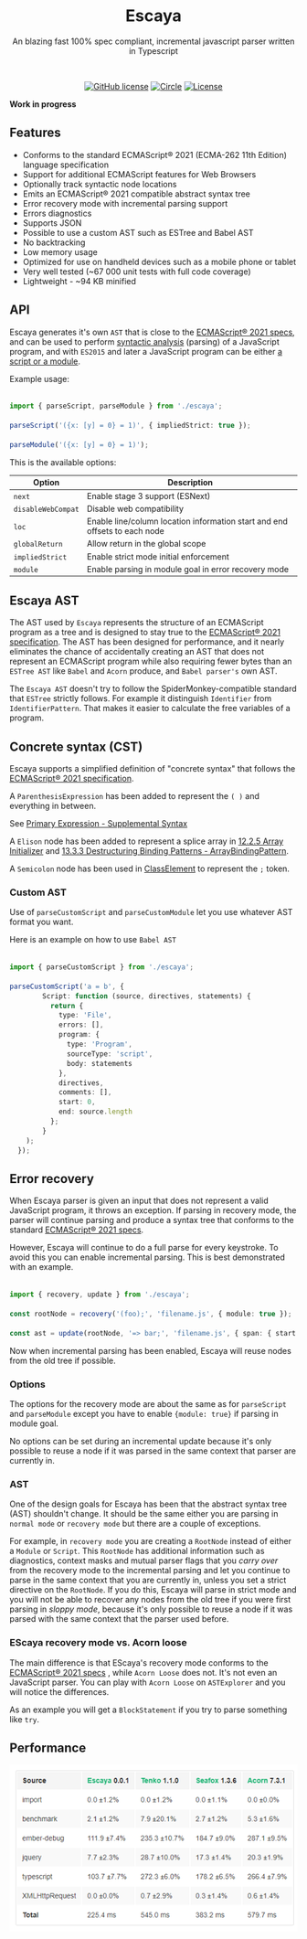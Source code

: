 <h1 align="center">Escaya</h1>

<p align="center"> An blazing  fast 100% spec compliant, incremental javascript parser written in Typescript</p>

<br>

<p align="center">
    <a href="https://lgtm.com/projects/g/escaya/escaya/context:javascript"><img src="https://img.shields.io/lgtm/grade/javascript/g/escaya/escaya.svg?logo=lgtm&logoWidth=18" alt="GitHub license" /></a>
   <a href="https://circleci.com/gh/escaya/escaya"><img src="https://circleci.com/gh/escaya/escaya.svg?style=svg" alt="Circle" /></a>
   <a href="https://github.com/escaya/escaya/blob/master/LICENSE.md"><img src="https://img.shields.io/github/license/escaya/escaya.svg" alt="License" /></a>
</p>

**Work in progress**

## Features

* Conforms to the standard ECMAScript® 2021 (ECMA-262 11th Edition) language specification
* Support for additional ECMAScript features for Web Browsers
* Optionally track syntactic node locations
* Emits an ECMAScript® 2021 compatible abstract syntax tree
* Error recovery mode with incremental parsing support
* Errors diagnostics
* Supports JSON
* Possible to use a custom AST such as ESTree and Babel AST
* No backtracking
* Low memory usage
* Optimized for use on handheld devices such as a mobile phone or tablet
* Very well tested (~67 000 unit tests with full code coverage)
* Lightweight - ~94 KB minified

## API

Escaya generates it's own `AST` that is close to the [ECMAScript® 2021 specs](https://tc39.es/ecma262/index.html), and can be used to perform [syntactic analysis](https://en.wikipedia.org/wiki/Parsing) (parsing) of a JavaScript program, and with `ES2015` and later a JavaScript program can be either [a script or a module](https://tc39.github.io/ecma262/index.html#sec-ecmascript-language-scripts-and-modules).

Example usage:

```ts

import { parseScript, parseModule } from './escaya';

parseScript('({x: [y] = 0} = 1)', { impliedStrict: true });

parseModule('({x: [y] = 0} = 1)');

```

This is the available options:

| Option        | Description |
| ------------------- | ------------------------------------------------------------ |
| `next`              | Enable stage 3 support (ESNext) |
| `disableWebCompat`  | Disable web compatibility |
| `loc`               | Enable line/column location information start and end offsets to each node |
| `globalReturn`      | Allow return in the global scope |
| `impliedStrict`     | Enable strict mode initial enforcement |
| `module`            | Enable parsing in module goal in error recovery mode |


## Escaya AST

The AST used by `Escaya` represents the structure of an ECMAScript program as a tree and is designed to stay true to the [ECMAScript® 2021 specification](https://tc39.es/ecma262/index.html). The AST has been designed for performance, and it nearly eliminates the chance of accidentally creating an AST that does not represent an ECMAScript program while also requiring fewer bytes than an `ESTree AST` like `Babel` and `Acorn` produce, and `Babel parser's` own AST.

The `Escaya AST` doesn't try to follow the SpiderMonkey-compatible standard that `ESTree` strictly follows. For example it distinguish `Identifier` from `IdentifierPattern`. That makes it easier to calculate the free variables of a program.

## Concrete syntax (CST)

Escaya supports a simplified definition of "concrete syntax" that follows the [ECMAScript® 2021 specification](https://tc39.es/ecma262/index.html).

A `ParenthesisExpression` has been added to represent the `( )` and everything in between. 

See [Primary Expression - Supplemental Syntax](https://tc39.es/ecma262/#sec-primary-expression)

A `Elison` node has been added to represent a splice array in [12.2.5 Array Initializer](https://tc39.es/ecma262/#sec-array-initializer) and [13.3.3 Destructuring Binding Patterns - ArrayBindingPattern](https://tc39.es/ecma262/#prod-ArrayBindingPattern).

A `Semicolon` node has been used  in [ClassElement](https://tc39.es/ecma262/#prod-ClassElement) to represent the `;` token.

### Custom AST

Use of `parseCustomScript` and `parseCustomModule` let you use whatever AST format you want.

Here is an example on how to use `Babel AST`

```ts

import { parseCustomScript } from './escaya';

parseCustomScript('a = b', {
        Script: function (source, directives, statements) {
          return {
            type: 'File',
            errors: [],
            program: {
              type: 'Program',
              sourceType: 'script',
              body: statements
            },
            directives,
            comments: [],
            start: 0,
            end: source.length
          };
        }
    );
  });

```

## Error recovery

When Escaya parser is given an input that does not represent a valid JavaScript program, it throws an exception. If parsing in
recovery mode, the parser will continue parsing and produce a syntax tree that conforms to the standard [ECMAScript® 2021 specs](https://tc39.es/ecma262/index.html).

However, Escaya will continue to do a full parse for every keystroke. To avoid this you can enable incremental parsing. This is best demonstrated with an example.

```ts

import { recovery, update } from './escaya';

const rootNode = recovery('(foo);', 'filename.js', { module: true });

const ast = update(rootNode, '=> bar;', 'filename.js', { span: { start: 6, length: 0 }, newLength: 7 })

```

Now when incremental parsing has been enabled, Escaya will reuse nodes from the old tree if possible.

### Options

The options for the recovery mode are about the same as  for `parseScript` and `parseModule` except you have to enable `{module: true}` if parsing in module goal.

No options can be set during an incremental update because it's only possible to reuse a node if it was parsed in the same context that parser are currently in.

### AST

One of the design goals for Escaya has been that the abstract syntax tree (AST) shouldn't change. It should be the same either you are parsing in `normal mode` or `recovery mode` but there are a couple of exceptions.

For example, in `recovery mode` you are creating a `RootNode` instead of either a `Module` or `Script`. This `RootNode` has additional information such as diagnostics, context masks and mutual parser flags that you *carry over* from the recovery mode to the incremental parsing and let you continue to parse in the same context that you are currently in, unless you set a strict directive on the `RootNode`. If you do this, Escaya will parse in strict mode and you will not be able to recover any nodes from the old tree if you were first parsing in *sloppy mode*, because it's only possible to reuse a node if it was parsed with the same context that the parser used before.

### EScaya recovery mode vs. Acorn loose

The main difference is that EScaya's recovery mode conforms to the [ECMAScript® 2021 specs](https://tc39.es/ecma262/index.html) , while `Acorn Loose` does not.
It's not even an JavaScript parser. You can play with `Acorn Loose`  on `ASTExplorer` and you will notice the differences.

As an example you will get a `BlockStatement` if you try to parse something like `try`.


## Performance

<p align="left">
  <img src="./media/bench.png">
</p>
